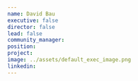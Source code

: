 ```yaml
---
name: David Bau
executive: false
director: false
lead: false
community_manager:   
position:  
project:  
image: ../assets/default_exec_image.png
linkedin: 
---
```

